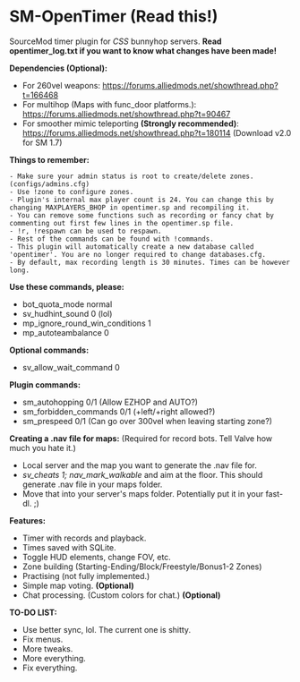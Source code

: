 SM-OpenTimer (Read this!)
============

SourceMod timer plugin for *CSS* bunnyhop servers.
**Read opentimer_log.txt if you want to know what changes have been made!**

**Dependencies (Optional):**
- For 260vel weapons: https://forums.alliedmods.net/showthread.php?t=166468
- For multihop (Maps with func_door platforms.): https://forums.alliedmods.net/showthread.php?t=90467
- For smoother mimic teleporting **(Strongly recommended)**: https://forums.alliedmods.net/showthread.php?t=180114 (Download v2.0 for SM 1.7)

**Things to remember:**

    - Make sure your admin status is root to create/delete zones. (configs/admins.cfg)
    - Use !zone to configure zones.
    - Plugin's internal max player count is 24. You can change this by changing MAXPLAYERS_BHOP in opentimer.sp and recompiling it.
    - You can remove some functions such as recording or fancy chat by commenting out first few lines in the opentimer.sp file.
    - !r, !respawn can be used to respawn.
    - Rest of the commands can be found with !commands.
    - This plugin will automatically create a new database called 'opentimer'. You are no longer required to change databases.cfg.
    - By default, max recording length is 30 minutes. Times can be however long.

**Use these commands, please:**
- bot_quota_mode normal
- sv_hudhint_sound 0 (lol)
- mp_ignore_round_win_conditions 1
- mp_autoteambalance 0

**Optional commands:**
- sv_allow_wait_command 0

**Plugin commands:**
- sm_autohopping 0/1 (Allow EZHOP and AUTO?)
- sm_forbidden_commands 0/1 (+left/+right allowed?)
- sm_prespeed 0/1 (Can go over 300vel when leaving starting zone?)

**Creating a .nav file for maps:** (Required for record bots. Tell Valve how much you hate it.)
- Local server and the map you want to generate the .nav file for.
- *sv_cheats 1; nav_mark_walkable* and aim at the floor. This should generate .nav file in your maps folder.
- Move that into your server's maps folder. Potentially put it in your fast-dl. ;)

**Features:**
- Timer with records and playback.
- Times saved with SQLite.
- Toggle HUD elements, change FOV, etc.
- Zone building (Starting-Ending/Block/Freestyle/Bonus1-2 Zones)
- Practising (not fully implemented.)
- Simple map voting. **(Optional)**
- Chat processing. (Custom colors for chat.) **(Optional)**

**TO-DO LIST:**
- Use better sync, lol. The current one is shitty.
- Fix menus.
- More tweaks.
- More everything.
- Fix everything.

